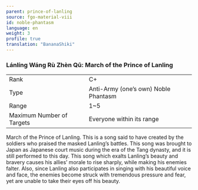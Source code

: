 ```yaml
---
parent: prince-of-lanling
source: fgo-material-viii
id: noble-phantasm
language: en
weight: 3
profile: true
translation: "BananaShiki"
---
```


### Lánlíng Wáng Rù Zhèn Qū: March of the Prince of Lanling

<table>
  <tr><td>Rank</td><td>C+</td></tr>
  <tr><td>Type</td><td>Anti-Army (one’s own) Noble Phantasm</td></tr>
  <tr><td>Range</td><td>1~5</td></tr>
  <tr><td>Maximum Number of Targets</td><td>Everyone within its range</td></tr>
</table>

March of the Prince of Lanling.
This is a song said to have created by the soldiers who praised the masked Lanling’s battles.
This song was brought to Japan as Japanese court music during the era of the Tang dynasty, and it is still performed to this day.
This song which exalts Lanling’s beauty and bravery causes his allies’ morale to rise sharply, while making his enemies falter.
Also, since Lanling also participates in singing with his beautiful voice and face, the enemies become struck with tremendous pressure and fear, yet are unable to take their eyes off his beauty.
